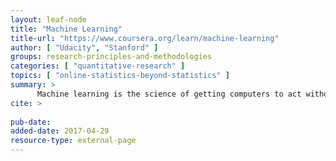 ```yaml
---
layout: leaf-node
title: "Machine Learning"
title-url: "https://www.coursera.org/learn/machine-learning"
author: [ "Udacity", "Stanford" ]
groups: research-principles-and-methodologies
categories: [ "quantitative-research" ]
topics: [ "online-statistics-beyond-statistics" ]
summary: >
      Machine learning is the science of getting computers to act without being explicitly programmed. In the past decade, machine learning has given us self-driving cars, practical speech recognition, effective web search, and a vastly improved understanding of the human genome. Machine learning is so pervasive today that you probably use it dozens of times a day without knowing it. Many researchers also think it is the best way to make progress towards human-level AI. In this class, you will learn about the most effective machine learning techniques, and gain practice implementing them and getting them to work for yourself. More importantly, you'll learn about not only the theoretical underpinnings of learning, but also gain the practical know-how needed to quickly and powerfully apply these techniques to new problems. Finally, you'll learn about some of Silicon Valley's best practices in innovation as it pertains to machine learning and AI.
cite: >
     
pub-date: 
added-date: 2017-04-29
resource-type: external-page
---
```

